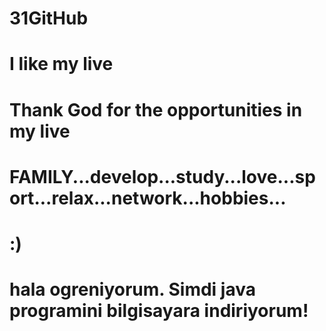 # 31GitHub
# I like my live
# Thank God for the opportunities in my live
# FAMILY...develop...study...love...sport...relax...network...hobbies...
# :)
# hala ogreniyorum. Simdi java programini bilgisayara indiriyorum!
